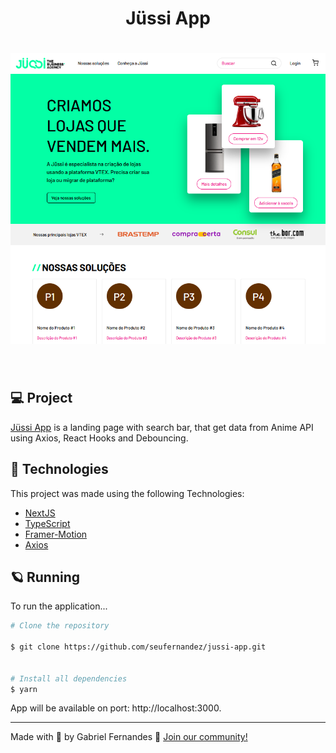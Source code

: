 <h1 align="center">
  Jüssi App
</h1>
<h1 align="center">
    <img alt="Main Page" src=".github/main.png" />
</h1>

<br>

## 💻 Project

[Jüssi App](https://jussi-app.vercel.app/) is a landing page with search bar, that get data from Anime API using Axios, React Hooks and Debouncing.

## 🧪 Technologies

This project was made using the following Technologies:

- [NextJS](https://nextjs.org)
- [TypeScript](https://www.typescriptlang.org)
- [Framer-Motion](https://www.framer.com/motion)
- [Axios](https://github.com/axios/axios)

## 🪐 Running

To run the application...

```bash
# Clone the repository

$ git clone https://github.com/seufernandez/jussi-app.git


# Install all dependencies
$ yarn
```

App will be available on port: http://localhost:3000.

---

Made with 🧡 by Gabriel Fernandes 👋 [Join our community!](https://ahub.tech/discord)
